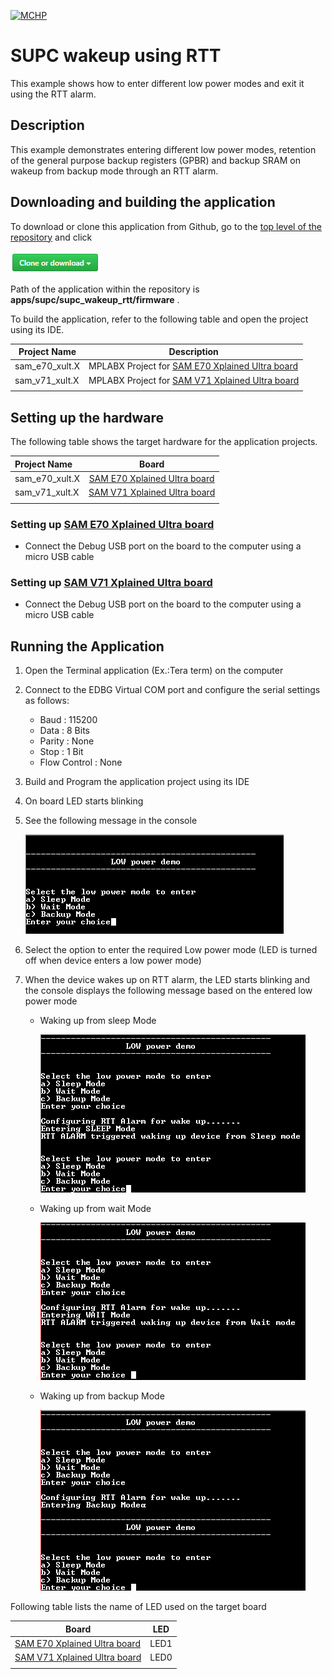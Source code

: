 [![MCHP](https://www.microchip.com/ResourcePackages/Microchip/assets/dist/images/logo.png)](https://www.microchip.com)

# SUPC wakeup using RTT

This example shows how to enter different low power modes and exit it using the RTT alarm.

## Description

This example demonstrates entering different low power modes, retention of the general purpose backup registers (GPBR) and backup SRAM on wakeup from backup mode through an RTT alarm.

## Downloading and building the application

To download or clone this application from Github, go to the [top level of the repository](https://github.com/Microchip-MPLAB-Harmony/csp_apps_sam_e70_s70_v70_v71) and click

![clone](../../../docs/images/clone.png)

Path of the application within the repository is **apps/supc/supc_wakeup_rtt/firmware** .

To build the application, refer to the following table and open the project using its IDE.

| Project Name      | Description                                    |
| ----------------- | ---------------------------------------------- |
| sam_e70_xult.X    | MPLABX Project for [SAM E70 Xplained Ultra board](https://www.microchip.com/DevelopmentTools/ProductDetails/PartNO/DM320113)|
| sam_v71_xult.X    | MPLABX Project for  [SAM V71 Xplained Ultra board](https://www.microchip.com/developmenttools/ProductDetails/atsamv71-xult)|
|||

## Setting up the hardware

The following table shows the target hardware for the application projects.

| Project Name| Board|
|:---------|:---------:|
|sam_e70_xult.X | [SAM E70 Xplained Ultra board](https://www.microchip.com/DevelopmentTools/ProductDetails/PartNO/DM320113)|
|sam_v71_xult.X | [SAM V71 Xplained Ultra board](https://www.microchip.com/developmenttools/ProductDetails/atsamv71-xult)|
|||

### Setting up [SAM E70 Xplained Ultra board](https://www.microchip.com/DevelopmentTools/ProductDetails/PartNO/DM320113)

- Connect the Debug USB port on the board to the computer using a micro USB cable

### Setting up [SAM V71 Xplained Ultra board](https://www.microchip.com/developmenttools/ProductDetails/atsamv71-xult)

- Connect the Debug USB port on the board to the computer using a micro USB cable

## Running the Application

1. Open the Terminal application (Ex.:Tera term) on the computer
2. Connect to the EDBG Virtual COM port and configure the serial settings as follows:
    - Baud : 115200
    - Data : 8 Bits
    - Parity : None
    - Stop : 1 Bit
    - Flow Control : None
3. Build and Program the application project using its IDE
4. On board LED starts blinking
5. See the following message in the console

    ![output_1](images/output_supc_wakeup_rtt_1.png)

6. Select the option to enter the required Low power mode (LED is turned off when device enters a low power mode)
7. When the device wakes up on RTT alarm, the LED starts blinking and the console displays the following message based on the entered low power mode

    - Waking up from sleep Mode

        ![output_2](images/output_supc_wakeup_rtt_2.png)

    - Waking up from wait Mode

        ![output_3](images/output_supc_wakeup_rtt_3.png)

    - Waking up from backup Mode

        ![output_4](images/output_supc_wakeup_rtt_4.png)

Following table lists the name of LED used on the target board

| Board | LED  |
| ----- | --------- |
| [SAM E70 Xplained Ultra board](https://www.microchip.com/DevelopmentTools/ProductDetails/PartNO/DM320113)    | LED1 |
| [SAM V71 Xplained Ultra board](https://www.microchip.com/developmenttools/ProductDetails/atsamv71-xult)      | LED0 |
|||
